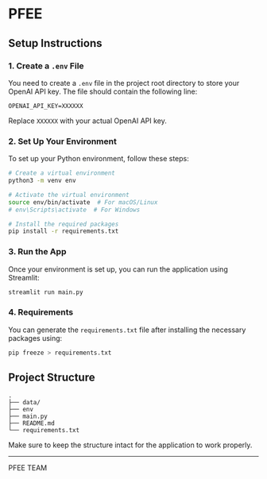 # PFEE

## Setup Instructions

### 1. Create a `.env` File

You need to create a `.env` file in the project root directory to store your OpenAI API key. The file should contain the following line:

```
OPENAI_API_KEY=XXXXXX
```

Replace `XXXXXX` with your actual OpenAI API key.

### 2. Set Up Your Environment

To set up your Python environment, follow these steps:

```bash
# Create a virtual environment
python3 -m venv env

# Activate the virtual environment
source env/bin/activate  # For macOS/Linux
# env\Scripts\activate  # For Windows

# Install the required packages
pip install -r requirements.txt
```

### 3. Run the App

Once your environment is set up, you can run the application using Streamlit:

```bash
streamlit run main.py
```

### 4. Requirements

You can generate the `requirements.txt` file after installing the necessary packages using:

```bash
pip freeze > requirements.txt
```

## Project Structure

```
.
├── data/
├── env
├── main.py
├── README.md
└── requirements.txt
```

Make sure to keep the structure intact for the application to work properly.


---

PFEE TEAM